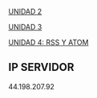 [UNIDAD 2](UNIDAD%202/README.md)

[UNIDAD 3](UNIDAD%203/README.md)

[UNIDAD 4: RSS Y ATOM](UD_4/README.md)

## IP SERVIDOR

44.198.207.92 
